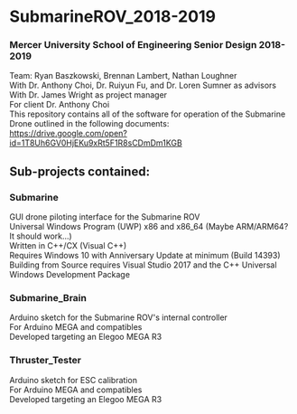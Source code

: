 # SubmarineROV_2018-2019
### Mercer University School of Engineering Senior Design 2018-2019
Team: Ryan Baszkowski, Brennan Lambert, Nathan Loughner\
With Dr. Anthony Choi, Dr. Ruiyun Fu, and Dr. Loren Sumner as advisors\
With Dr. James Wright as project manager\
For client Dr. Anthony Choi\
This repository contains all of the software for operation of the Submarine Drone outlined in the following documents:\
https://drive.google.com/open?id=1T8Uh6GV0HjEKu9xRt5F1R8sCDmDm1KGB
## Sub-projects contained:
### Submarine
GUI drone piloting interface for the Submarine ROV\
Universal Windows Program (UWP) x86 and x86_64 (Maybe ARM/ARM64? It should work...)\
Written in C++/CX (Visual C++)\
Requires Windows 10 with Anniversary Update at minimum (Build 14393)\
Building from Source requires Visual Studio 2017 and the C++ Universal Windows Development Package
### Submarine_Brain
Arduino sketch for the Submarine ROV's internal controller\
For Arduino MEGA and compatibles\
Developed targeting an Elegoo MEGA R3
### Thruster_Tester
Arduino sketch for ESC calibration\
For Arduino MEGA and compatibles\
Developed targeting an Elegoo MEGA R3
